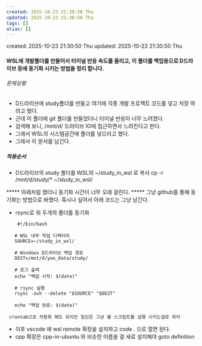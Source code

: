 ```yaml
---
created: 2025-10-23 21:30:50 Thu
updated: 2025-10-23 21:30:50 Thu
tags: []
alias: []
---
```


created: 2025-10-23 21:30:50 Thu
updated: 2025-10-23 21:30:50 Thu

#### WSL에 개발폴더를 만들어서 터미널 반응 속도를 올리고, 이 폴더를 백업용으로 D드라이브 등에 동기화 시키는 방법을 정리 합니다.


###### 문제상황 
- D드라이브에 study폴더를 만들고 여기에 각종 개발 프로젝트 코드를 넣고 저장 하려고 했다.
- 근데 이 폴더에 git 폴더를  만들었더니 터미널 반응이 너무 느려졌다. 
- 검색해 보니, /mnt/d/ 드라이브 IO에 접근하면서 느려진다고 한다.
- 그래서 WSL의 시스템공간에 폴더를 넣으라고 했다.
- 그래서 이 문서를 남긴다.

##### 적용순서
 - D드라이브의 study 폴더를 WSL의 ~/study_in_wsl 로 복사
   cp -r /mnt/d/study/*  ~/study_in_wsl/

***** 아래처럼 했더니 동기화 시간이 너무 오래 걸린다. 
***** 그냥 github를 통해 동기화는 방법으로 바꿨다. 혹시나 싶어서 아래 코드는 그냥 남긴다.

 -  rsync로 위 두개의 폴더를 동기화
 ```shell
	 #!/bin/bash
	
	# WSL 내부 작업 디렉터리
	SOURCE=~/study_in_wsl/
	
	# Windows D드라이브 백업 경로
	DEST=/mnt/d/yoo_data/study/
	
	# 로그 출력
	echo "백업 시작: $(date)"
	
	# rsync 실행
	rsync -avh --delete "$SOURCE" "$DEST"
	
	echo "백업 완료: $(date)"

 ```
	 
     crontab으로 자동화 해도 되지만 일단은 그냥 쉘 스크립트를 실행 시키는걸로 하자
	 
- 이후 vscode 에 wsl remote 확장을 설치하고  code . 으로 열면 된다.
- cpp 확장은 cpp-in-ubuntu 와 비슷한 이름을 걸 새로 설치해야 goto definition